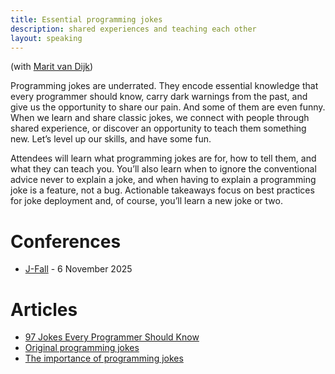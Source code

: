 ```yaml
---
title: Essential programming jokes
description: shared experiences and teaching each other
layout: speaking
---
```


(with [Marit van Dijk](https://maritvandijk.com/))

Programming jokes are underrated.
They encode essential knowledge that every programmer should know, carry dark warnings from the past,
and give us the opportunity to share our pain.
And some of them are even funny.
When we learn and share classic jokes, we connect with people through shared experience, 
or discover an opportunity to teach them something new.
Let’s level up our skills, and have some fun.

Attendees will learn what programming jokes are for, how to tell them, and what they can teach you.
You’ll also learn when to ignore the conventional advice never to explain a joke,
and when having to explain a programming joke is a feature, not a bug.
Actionable takeaways focus on best practices for joke deployment and,
of course, you’ll learn a new joke or two.

# Conferences

* [J-Fall](https://jfall.nl/) - 6 November 2025

# Articles

* [97 Jokes Every Programmer Should Know](/blog/97-jokes)
* [Original programming jokes](/blog/original-jokes)
* [The importance of programming jokes](/blog/domain-jokes)
